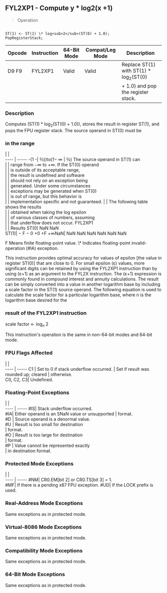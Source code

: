 ## FYL2XP1 - Compute y \* log2(x +1)

> Operation
``` slim

ST(1) <- ST(1) \* log<sub>2</sub>(ST(0) + 1.0);
PopRegisterStack;

```

 Opcode| Instruction| 64-Bit Mode| Compat/Leg Mode| Description                                     
 ---  | --- | --- | --- | ---
 D9 F9 | FYL2XP1    | Valid      | Valid          | Replace ST(1) with ST(1) \* log<sub>2</sub>(ST(0)
       |            |            |                | + 1.0) and pop the register stack.              

### Description
Computes (ST(1) \* log<sub>2</sub>(ST(0) + 1.0)), stores the result in register
ST(1), and pops the FPU register stack. The source operand in ST(0) must be
### in the range

   | |  
---- | -----
 -(1 -| 2⁄2))to(1− ∞       | 2⁄2) The source operand in ST(1) can       
      |                    | range from −∞ to +∞. If the ST(0) operand  
      |                    | is outside of its acceptable range,        
      |                    | the result is undefined and software       
      |                    | should not rely on an exception being      
      |                    | generated. Under some circumstances        
      |                    | exceptions may be generated when ST(0)     
      |                    | is out of range, but this behavior is      
      |                    | implementation specific and not guaranteed.
      |                    | The following table shows the results      
      |                    | obtained when taking the log epsilon       
      |                    | of various classes of numbers, assuming    
      |                    | that underflow does not occur. FYL2XP1     
      |                    | Results ST(0) NaN NaN                      
 ST(1)| − F − 0 +0 +F +∞NaN| NaN NaN NaN NaN NaN NaN                    
<aside class="notification">
F Means finite floating-point value. \* Indicates floating-point invalid-operation
(#IA) exception.
</aside>

This instruction provides optimal accuracy for values of epsilon [the value
in register ST(0)] that are close to 0. For small epsilon (ε) values, more significant
digits can be retained by using the FYL2XP1 instruction than by using (ε+1)
as an argument to the FYL2X instruction. The (ε+1) expression is commonly found
in compound interest and annuity calculations. The result can be simply converted
into a value in another logarithm base by including a scale factor in the ST(1)
source operand. The following equation is used to calculate the scale factor
for a particular logarithm base, where n is the logarithm base desired for the
### result of the FYL2XP1 instruction

scale factor ← log<sub>n</sub> 2

This instruction's operation is the same in non-64-bit modes and 64-bit mode.



### FPU Flags Affected
   | |  
---- | -----
 C1        | Set to 0 if stack underflow occurred.
           | Set if result was rounded up; cleared
           | otherwise.                           
 C0, C2, C3| Undefined.                           

### Floating-Point Exceptions
   | |  
---- | -----
 #IS| Stack underflow occurred.                     
 #IA| Either operand is an SNaN value or unsupported
    | format.                                       
 #D | Source operand is a denormal value.           
 #U | Result is too small for destination           
    | format.                                       
 #O | Result is too large for destination           
    | format.                                       
 #P | Value cannot be represented exactly           
    | in destination format.                        

### Protected Mode Exceptions
   | |  
---- | -----
 #NM| CR0.EM[bit 2] or CR0.TS[bit 3] = 1.     
 #MF| If there is a pending x87 FPU exception.
 #UD| If the LOCK prefix is used.             

### Real-Address Mode Exceptions
Same exceptions as in protected mode.


### Virtual-8086 Mode Exceptions
Same exceptions as in protected mode.


### Compatibility Mode Exceptions
Same exceptions as in protected mode.


### 64-Bit Mode Exceptions
Same exceptions as in protected mode.
